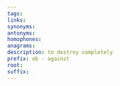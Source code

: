 ```yaml
---
tags: 
links: 
synonyms: 
antonyms: 
homophones: 
anagrams: 
description: to destroy completely
prefix: ob - against
root: 
suffix:
---
```

